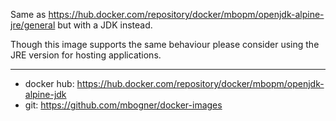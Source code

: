 Same as https://hub.docker.com/repository/docker/mbopm/openjdk-alpine-jre/general but with a JDK instead.

Though this image supports the same behaviour please consider using the JRE version for hosting applications.

----------
- docker hub: https://hub.docker.com/repository/docker/mbopm/openjdk-alpine-jdk
- git: https://github.com/mbogner/docker-images
